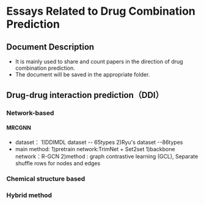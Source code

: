 # Essays Related to Drug Combination Prediction

## Document Description
- It is mainly used to share and count papers in the direction of drug combination prediction.
- The document will be saved in the appropriate folder.

## Drug-drug interaction prediction（DDI）
### Network-based
#### **MRCGNN**
- dataset：
  1)DDIMDL dataset -- 65types
  2)Ryu's dataset --86types
- main method:
  1)pretrain network:TrimNet + Set2set
  1)backbone network：R-GCN
  2)method : graph contrastive learning (GCL), Separate shuffle rows for nodes and edges

### Chemical structure based
### Hybrid method
